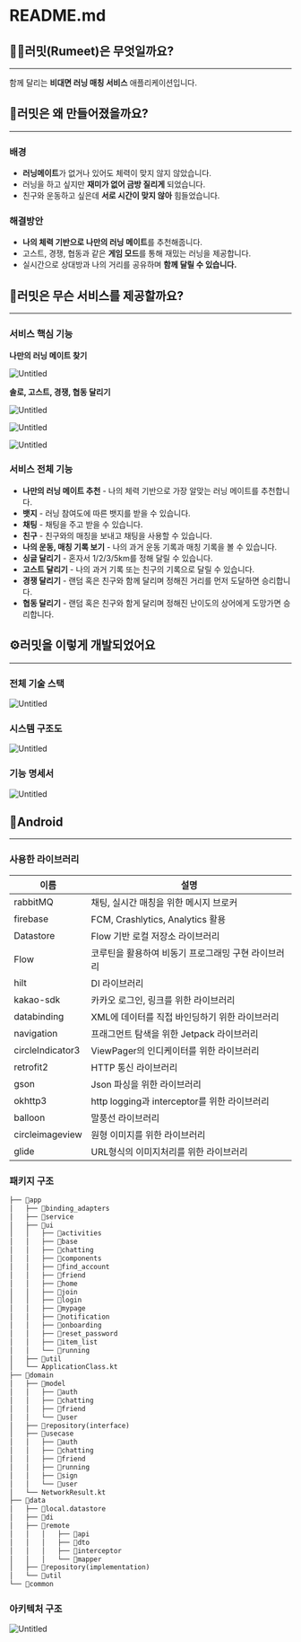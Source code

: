 
# README.md

## 👩‍🏫러밋(Rumeet)은 무엇일까요?

---

함께 달리는 **비대면 러닝 매칭 서비스** 애플리케이션입니다.

## 🤔러밋은 왜 만들어졌을까요?

---

### 배경

- **러닝메이트**가 없거나 있어도 체력이 맞지 않지 않았습니다.
- 러닝을 하고 싶지만 **재미가 없어 금방 질리게** 되었습니다.
- 친구와 운동하고 싶은데 **서로 시간이 맞지 않아** 힘들었습니다.

### 해결방안

- **나의 체력 기반으로 나만의 러닝 메이트**를 추천해줍니다.
- 고스트, 경쟁, 협동과 같은 **게임 모드**를 통해 재밌는 러닝을 제공합니다.
- 실시간으로 상대방과 나의 거리를 공유하며 **함께 달릴 수 있습니다.**

## 👟러밋은 무슨 서비스를 제공할까요?

---

### 서비스 핵심 기능

**나만의 러닝 메이트 찾기**

![Untitled](https://s3-us-west-2.amazonaws.com/secure.notion-static.com/fa1979c6-4250-4c3a-93e6-fa830f377377/Untitled.jpeg)

**********솔로, 고스트, 경쟁, 협동 달리기**********

![Untitled](https://s3-us-west-2.amazonaws.com/secure.notion-static.com/68ebcbf2-6f30-4541-a384-5b8620a1b1dc/Untitled.jpeg)

![Untitled](https://s3-us-west-2.amazonaws.com/secure.notion-static.com/d2835dd1-f6cd-48e6-8e88-469d0fbb1f2d/Untitled.jpeg)

![Untitled](https://s3-us-west-2.amazonaws.com/secure.notion-static.com/978ed553-096b-4422-9142-29ab4c081050/Untitled.jpeg)

### ************************************서비스 전체 기능************************************

- **나만의 러닝 메이트 추천** - 나의 체력 기반으로 가장 알맞는 러닝 메이트를 추천합니다.
- **뱃지** - 러닝 참여도에 따른 뱃지를 받을 수 있습니다.
- **채팅** - 채팅을 주고 받을 수 있습니다.
- **친구** - 친구와의 매칭을 보내고 채팅을 사용할 수 있습니다.
- **나의 운동, 매칭 기록 보기** - 나의 과거 운동 기록과 매칭 기록을 볼 수 있습니다.
- **싱글 달리기** - 혼자서 1/2/3/5km를 정해 달릴 수 있습니다.
- **고스트 달리기** - 나의 과거 기록 또는 친구의 기록으로 달릴 수 있습니다.
- **경쟁 달리기** - 랜덤 혹은 친구와 함께 달리며 정해진 거리를 먼저 도달하면 승리합니다.
- **협동 달리기** - 랜덤 혹은 친구와 함게 달리며 정해진 난이도의 상어에게 도망가면 승리합니다.

## ⚙러밋을 이렇게 개발되었어요

---

### 전체 기술 스택

![Untitled](https://s3-us-west-2.amazonaws.com/secure.notion-static.com/d9c8fca8-0e49-4c10-967a-bde324701ff1/Untitled.png)

### 시스템 구조도

![Untitled](https://s3-us-west-2.amazonaws.com/secure.notion-static.com/91b41528-d902-48c3-91c1-3357f8a41aad/Untitled.png)

### 기능 명세서

![Untitled](https://s3-us-west-2.amazonaws.com/secure.notion-static.com/e710a9bb-c117-4725-b8d8-5af4719e974c/Untitled.png)

## 📱Android

---

### 사용한 라이브러리

| 이름 | 설명 |
| --- | --- |
| rabbitMQ | 채팅, 실시간 매칭을 위한 메시지 브로커 |
| firebase | FCM, Crashlytics, Analytics 활용 |
| Datastore | Flow 기반 로컬 저장소 라이브러리 |
| Flow | 코루틴을 활용하여 비동기 프로그래밍 구현 라이브러리 |
| hilt | DI 라이브러리 |
| kakao-sdk | 카카오 로그인, 링크를 위한 라이브러리 |
| databinding | XML에 데이터를 직접 바인딩하기 위한 라이브러리 |
| navigation | 프래그먼트 탐색을 위한 Jetpack 라이브러리 |
| circleIndicator3 | ViewPager의 인디케이터를 위한 라이브러리 |
| retrofit2 | HTTP 통신 라이브러리 |
| gson | Json 파싱을 위한 라이브러리 |
| okhttp3 | http logging과 interceptor를 위한 라이브러리 |
| balloon | 말풍선 라이브러리 |
| circleimageview | 원형 이미지를 위한 라이브러리 |
| glide | URL형식의 이미지처리를 위한 라이브러리 |

### 패키지 구조

```markdown
├── 📂app
│   ├── 📂binding_adapters
│   ├── 📂service
│   ├── 📂ui
│   │   ├── 📂activities
│   │   ├── 📂base
│   │   ├── 📂chatting
│   │   ├── 📂components
│   │   ├── 📂find_account
│   │   ├── 📂friend
│   │   ├── 📂home
│   │   ├── 📂join
│   │   ├── 📂login
│   │   ├── 📂mypage
│   │   ├── 📂notification
│   │   ├── 📂onboarding
│   │   ├── 📂reset_password
│   │   ├── 📂item_list
│   │   └── 📂running
│   ├── 📂util
│   └── ApplicationClass.kt
├── 📂domain
│   ├── 📂model
│   │   ├── 📂auth
│   │   ├── 📂chatting
│   │   ├── 📂friend
│   │   └── 📂user
│   ├── 📂repository(interface)
│   ├── 📂usecase
│   │   ├── 📂auth
│   │   ├── 📂chatting
│   │   ├── 📂friend
│   │   ├── 📂running
│   │   ├── 📂sign
│   │   └── 📂user
│   └── NetworkResult.kt
├── 📂data
│   ├── 📂local.datastore
│   ├── 📂di
│   ├── 📂remote
│   │   │   ├── 📂api
│   │   │   ├── 📂dto
│   │   │   ├── 📂interceptor
│   │   │   └── 📂mapper
│   ├── 📂repository(implementation)
│   └── 📂util
└── 📂common
```

### 아키텍처 구조

![Untitled](https://s3-us-west-2.amazonaws.com/secure.notion-static.com/deee7d5e-94f8-41ca-b9e5-d356a744aa50/Untitled.png)
